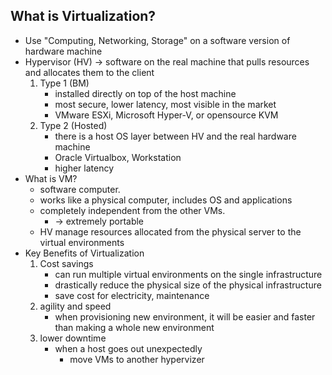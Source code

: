 ## What is Virtualization?

- Use "Computing, Networking, Storage" on a software version of hardware machine
- Hypervisor (HV) → software on the real machine that pulls resources and allocates them to the client
    1. Type 1 (BM)
        - installed directly on top of the host machine
        - most secure, lower latency, most visible in the market
        - VMware ESXi, Microsoft Hyper-V, or opensource KVM
    2. Type 2 (Hosted)
        - there is a host OS layer between HV and the real hardware machine
        - Oracle Virtualbox, Workstation
        - higher latency
- What is VM?
    - software computer.
    - works like a physical computer, includes OS and applications
    - completely independent from the other VMs.
        - → extremely portable
    - HV manage resources allocated from the physical server to the virtual environments
- Key Benefits of Virtualization
    1. Cost savings
        - can run multiple virtual environments on the single infrastructure
        - drastically reduce the physical size of the physical infrastructure
        - save cost for electricity, maintenance
    2. agility and speed
        - when provisioning new environment, it will be easier and faster than making a whole new environment
    3. lower downtime
        - when a host goes out unexpectedly
            - move VMs to another hypervizer